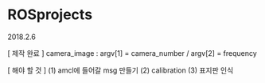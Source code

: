 # ROSprojects

2018.2.6

[ 제작 완료 ]
camera_image : argv[1] = camera_number / argv[2] = frequency

[ 해야 할 것 ]
(1) amcl에 들어갈 msg 만들기
(2) calibration
(3) 표지판 인식
